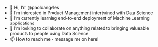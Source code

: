 - 👋 Hi, I’m @paoloangeles
- 👀 I’m interested in Product Management intertwined with Data Science
- 🌱 I’m currently learning end-to-end deployment of Machine Learning applications
- 💞️ I’m looking to collaborate on anything related to bringing valueable products to people using Data Science
- 📫 How to reach me - message me on here!

<!---
paoloangeles/paoloangeles is a ✨ special ✨ repository because its `README.md` (this file) appears on your GitHub profile.
You can click the Preview link to take a look at your changes.
--->
